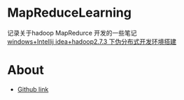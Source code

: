 # MapReduceLearning
记录关于hadoop MapRedurce 开发的一些笔记  
[windows+Intellij idea+hadoop2.7.3 下伪分布式开发环境搭建](mapredurce_dev0/src/main/resources/readme.md)

# About
* [Github link](https://github.com/amazeyope)